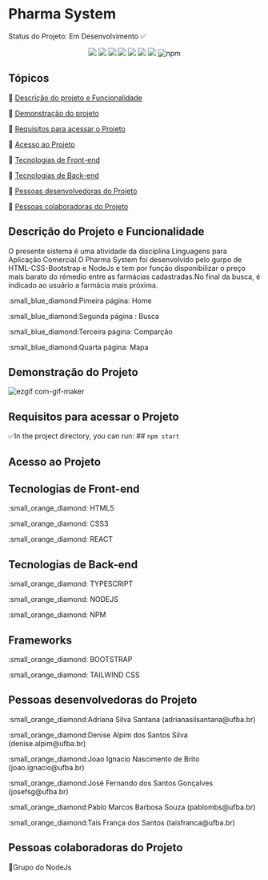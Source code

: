 # Pharma System
Status do Projeto: Em Desenvolvimento ✅


<p align="center">
  <img src= "https://img.shields.io/badge/TypeScript-007ACC?style=for-the-badge&logo=typescript&logoColor=white" />
  <img src= "https://img.shields.io/badge/HTML5-E34F26?style=for-the-badge&logo=html5&logoColor=white" />
  <img src= "https://img.shields.io/badge/CSS3-1572B6?style=for-the-badge&logo=css3&logoColor=white" />
  <img src= "https://img.shields.io/badge/Node.js-43853D?style=for-the-badge&logo=node.js&logoColor=white" />
  <img src= "https://img.shields.io/badge/React-20232A?style=for-the-badge&logo=react&logoColor=61DAFB" />
  <img src= "https://img.shields.io/badge/Bootstrap-563D7C?style=for-the-badge&logo=bootstrap&logoColor=white" />
  <img src= "https://img.shields.io/badge/Tailwind_CSS-38B2AC?style=for-the-badge&logo=tailwind-css&logoColor=white" />
  <img alt="npm" src="https://img.shields.io/npm/v/node?style=for-the-badge">
 </p>


## Tópicos 

:small_blue_diamond: [Descrição do projeto e Funcionalidade](#descrição-do-projeto-e-funcionalidade)

:small_blue_diamond: [Demonstração do projeto](#demonstração-do-projeto)

:small_blue_diamond: [Requisitos para acessar o Projeto](#requisitos-para-acessar-o-projeto)

:small_blue_diamond: [Acesso ao Projeto](#acesso-ao-projeto)

:small_blue_diamond: [Tecnologias de Front-end](#tecnologias-de-front-end)

:small_blue_diamond: [Tecnologias de Back-end](#tecnologias-de-back-end)

:small_blue_diamond: [Pessoas desenvolvedoras do Projeto](#pessoas-desenvolvedoras-do-projeto)

:small_blue_diamond: [Pessoas colaboradoras do Projeto](#pessoas-colaboradoras-do-projeto)


## Descrição do Projeto e Funcionalidade


<p align="justify">
  
 O presente sistema é uma atividade da disciplina Linguagens para Aplicação Comercial.O Pharma System foi desenvolvido pelo gurpo de HTML-CSS-Bootstrap e NodeJs e tem por função disponibilizar o preço mais barato do rémedio entre as farmácias cadastradas.No final da busca, é indicado ao usuário a farmácia mais próxima.
</p> 
<p>:small_blue_diamond:Pimeira página: Home</p>
<p> :small_blue_diamond:Segunda página : Busca</p>
<p> :small_blue_diamond:Terceira página: Comparção</p>
<p>:small_blue_diamond:Quarta página: Mapa</p>


## Demonstração do Projeto

![ezgif com-gif-maker](https://user-images.githubusercontent.com/80486624/207197306-ceb7ea54-b64c-44b4-b1d8-a1bd61c65f7a.gif)



## Requisitos para acessar o Projeto

✅In the project directory, you can run: ## `npm start`

## Acesso ao Projeto

## Tecnologias de Front-end

<p>:small_orange_diamond: HTML5</p>
<p>:small_orange_diamond: CSS3</p>
<p>:small_orange_diamond: REACT</p>

## Tecnologias de Back-end

<p>:small_orange_diamond: TYPESCRIPT</p>
<p>:small_orange_diamond: NODEJS</p>
<p>:small_orange_diamond: NPM</p>

## Frameworks

<p>:small_orange_diamond: BOOTSTRAP</p>
<p>:small_orange_diamond: TAILWIND CSS</p>

## Pessoas desenvolvedoras do Projeto

<p>:small_orange_diamond:Adriana Silva Santana (adrianasilsantana@ufba.br)</p>
<p>:small_orange_diamond:Denise Alpim dos Santos Silva (denise.alpim@ufba.br)</p>
<p>:small_orange_diamond:Joao Ignacio Nascimento de Brito (joao.ignacio@ufba.br)</p>
<p>:small_orange_diamond:José Fernando dos Santos Gonçalves (josefsg@ufba.br)</p>
<p>:small_orange_diamond:Pablo Marcos Barbosa Souza (pablombs@ufba.br)</p>
<p>:small_orange_diamond:Taís França dos Santos (taisfranca@ufba.br)</p>

## Pessoas colaboradoras do Projeto

:small_orange_diamond:Grupo do NodeJs
